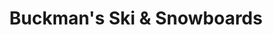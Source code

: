 ---
title: "Buckman's Ski & Snowboards"
url: /king-of-prussia/buckmans-ski-and-snowboards/
shop: sports
---